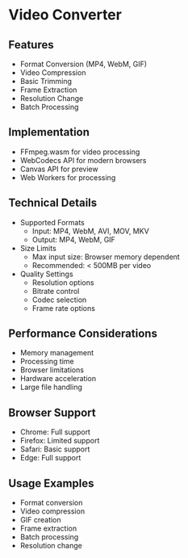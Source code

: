 # Video Converter

## Features
- Format Conversion (MP4, WebM, GIF)
- Video Compression
- Basic Trimming
- Frame Extraction
- Resolution Change
- Batch Processing

## Implementation
- FFmpeg.wasm for video processing
- WebCodecs API for modern browsers
- Canvas API for preview
- Web Workers for processing

## Technical Details
- Supported Formats
  - Input: MP4, WebM, AVI, MOV, MKV
  - Output: MP4, WebM, GIF
- Size Limits
  - Max input size: Browser memory dependent
  - Recommended: < 500MB per video
- Quality Settings
  - Resolution options
  - Bitrate control
  - Codec selection
  - Frame rate options

## Performance Considerations
- Memory management
- Processing time
- Browser limitations
- Hardware acceleration
- Large file handling

## Browser Support
- Chrome: Full support
- Firefox: Limited support
- Safari: Basic support
- Edge: Full support

## Usage Examples
- Format conversion
- Video compression
- GIF creation
- Frame extraction
- Batch processing
- Resolution change 